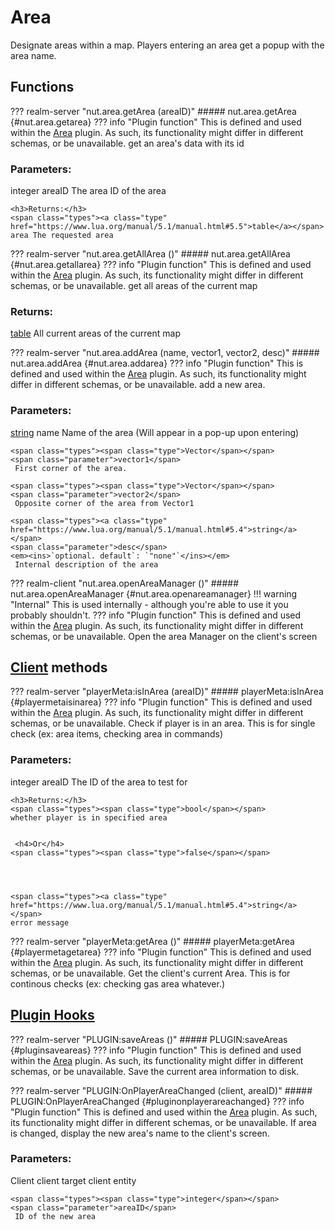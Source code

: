 # Area
Designate areas within a map.
 Players entering an area get a popup with the area name.
## Functions

??? realm-server "<a id=nut.area.getArea></a>nut.area.getArea (areaID)"
    ##### nut.area.getArea {#nut.area.getarea}
    ??? info "Plugin function"
        This is defined and used within the [Area](../../plugins/Area) plugin. As such, its functionality might differ in different schemas, or be unavailable.
    get an area's data with its id
    <h3>Parameters:</h3>
    <span class="types"><span class="type">integer</span></span>
    <span class="parameter">areaID</span>
     The area ID of the area


    <h3>Returns:</h3>
    <span class="types"><a class="type" href="https://www.lua.org/manual/5.1/manual.html#5.5">table</a></span>
    area The requested area



??? realm-server "<a id=nut.area.getAllArea></a>nut.area.getAllArea ()"
    ##### nut.area.getAllArea {#nut.area.getallarea}
    ??? info "Plugin function"
        This is defined and used within the [Area](../../plugins/Area) plugin. As such, its functionality might differ in different schemas, or be unavailable.
    get all areas of the current map
    <h3>Returns:</h3>
    <span class="types"><a class="type" href="https://www.lua.org/manual/5.1/manual.html#5.5">table</a></span>
    All current areas of the current map



??? realm-server "<a id=nut.area.addArea></a>nut.area.addArea (name, vector1, vector2, desc)"
    ##### nut.area.addArea {#nut.area.addarea}
    ??? info "Plugin function"
        This is defined and used within the [Area](../../plugins/Area) plugin. As such, its functionality might differ in different schemas, or be unavailable.
    add a new area.
    <h3>Parameters:</h3>
    <span class="types"><a class="type" href="https://www.lua.org/manual/5.1/manual.html#5.4">string</a></span>
    <span class="parameter">name</span>
     Name of the area (Will appear in a pop-up upon entering)

    <span class="types"><span class="type">Vector</span></span>
    <span class="parameter">vector1</span>
     First corner of the area.

    <span class="types"><span class="type">Vector</span></span>
    <span class="parameter">vector2</span>
     Opposite corner of the area from Vector1

    <span class="types"><a class="type" href="https://www.lua.org/manual/5.1/manual.html#5.4">string</a></span>
    <span class="parameter">desc</span>
    <em><ins>`optional. default`: `"none"`</ins></em>
     Internal description of the area



??? realm-client "<a id=nut.area.openAreaManager></a>nut.area.openAreaManager ()"
    ##### nut.area.openAreaManager {#nut.area.openareamanager}
    !!! warning "Internal"
        This is used internally - although you're able to use it you probably shouldn't.
    ??? info "Plugin function"
        This is defined and used within the [Area](../../plugins/Area) plugin. As such, its functionality might differ in different schemas, or be unavailable.
    Open the area Manager on the client's screen

## [Client](/developer/classes/Client/) methods

??? realm-server "<a id=playerMeta:isInArea></a>playerMeta:isInArea (areaID)"
    ##### playerMeta:isInArea {#playermetaisinarea}
    ??? info "Plugin function"
        This is defined and used within the [Area](../../plugins/Area) plugin. As such, its functionality might differ in different schemas, or be unavailable.
    Check if player is in an area.  This is for single check (ex: area items, checking area in commands)
    <h3>Parameters:</h3>
    <span class="types"><span class="type">integer</span></span>
    <span class="parameter">areaID</span>
     The ID of the area to test for


    <h3>Returns:</h3>
    <span class="types"><span class="type">bool</span></span>
    whether player is in specified area


     <h4>Or</h4>
    <span class="types"><span class="type">false</span></span>




    <span class="types"><a class="type" href="https://www.lua.org/manual/5.1/manual.html#5.4">string</a></span>
    error message



??? realm-server "<a id=playerMeta:getArea></a>playerMeta:getArea ()"
    ##### playerMeta:getArea {#playermetagetarea}
    ??? info "Plugin function"
        This is defined and used within the [Area](../../plugins/Area) plugin. As such, its functionality might differ in different schemas, or be unavailable.
    Get the client's current Area.  This is for continous checks (ex: checking gas area whatever.)

## [Plugin Hooks](/developer/hooks/GM/)

??? realm-server "<a id=PLUGIN:saveAreas></a>PLUGIN:saveAreas ()"
    ##### PLUGIN:saveAreas {#pluginsaveareas}
    ??? info "Plugin function"
        This is defined and used within the [Area](../../plugins/Area) plugin. As such, its functionality might differ in different schemas, or be unavailable.
    Save the current area information to disk.

??? realm-server "<a id=PLUGIN:OnPlayerAreaChanged></a>PLUGIN:OnPlayerAreaChanged (client, areaID)"
    ##### PLUGIN:OnPlayerAreaChanged {#pluginonplayerareachanged}
    ??? info "Plugin function"
        This is defined and used within the [Area](../../plugins/Area) plugin. As such, its functionality might differ in different schemas, or be unavailable.
    If area is changed, display the new area's name to the client's screen.
    <h3>Parameters:</h3>
    <span class="types"><span class="type">Client</span></span>
    <span class="parameter">client</span>
     target client entity

    <span class="types"><span class="type">integer</span></span>
    <span class="parameter">areaID</span>
     ID of the new area



